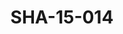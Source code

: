 ---
pid: SHA-15-014
title: SHA-15-014
language: ar
collection: شرحبيل احمد
original_label: 
rights: شرحبيل احمد
location_of_original: شرحبيل احمد
photographer_or_studio: 
scanned_from: photograph 12.1 by 16.6
_date: '1962'
location: أثيوبيا، مصوع
description: شرحبيل احمد ومجموعة في المطعم
additional_notes: 
permission_display: 'yes'
on_server: 'no'
on_website: 'no'
permalink: "/archive/ar/sha-15-014.html"
layout: photo-page
---